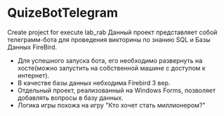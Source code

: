 # QuizeBotTelegram
Create project for execute lab_rab
Данный проект представляет собой телеграмм-бота для проведения викторины по знанию SQL и Базы Данных FireBird.
- Для успешного запуска бота, его необходимо развернуть на хосте(можно запустить на собственной машине с доступом к интернет).
- В качестве базы данных небходима Firebird 3 вер.
- Отдельный проект, реализованный на Windows Forms, позволяет добавлять вопросы в базу данных.
- Логика игры похожа на игру "Кто хочет стать миллионером?"
